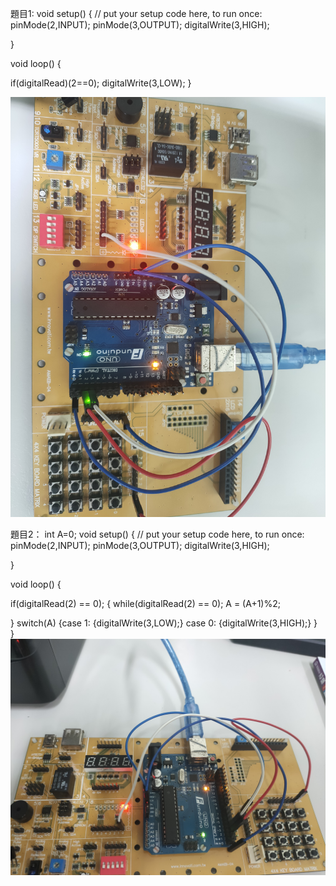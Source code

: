 題目1:
void setup() {
  // put your setup code here, to run once:
  pinMode(2,INPUT);
  pinMode(3,OUTPUT);
  digitalWrite(3,HIGH);
  
}

void loop() {
 
if(digitalRead)(2==0);
  digitalWrite(3,LOW);
}

![image](https://github.com/EN-PEN/led-use-butten/blob/master/IMG20200922144210.jpg)

題目2：
int A=0;
void setup() {
  // put your setup code here, to run once:
  pinMode(2,INPUT);
  pinMode(3,OUTPUT);
  digitalWrite(3,HIGH);
  
}

void loop() {
 

if(digitalRead(2) == 0);
{
   while(digitalRead(2) == 0);
   A = (A+1)%2;
   
}
switch(A)
{case 1:
 {digitalWrite(3,LOW);}
 case 0:
  {digitalWrite(3,HIGH);}
}                                                                                                                                                                                                                                                                                                                                                                                                                                                                                                                                        
}
![image](https://github.com/EN-PEN/led-use-butten/blob/master/IMG20200922144623.jpg)
